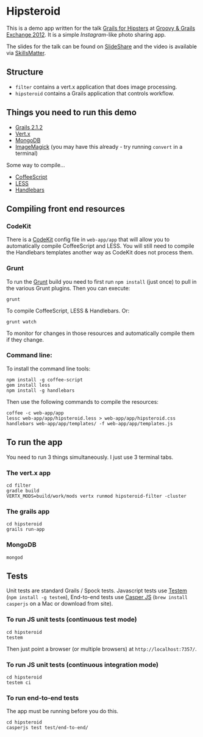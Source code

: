 # Hipsteroid

This is a demo app written for the talk [Grails for Hipsters][talk] at [Groovy & Grails Exchange 2012][ggx]. It is a simple _Instagram_-like photo sharing app.

The slides for the talk can be found on [SlideShare](http://www.slideshare.net/rfletcher/grails-for-hipsters) and the video is available via [SkillsMatter](http://skillsmatter.com/podcast/groovy-grails/grails-for-hipsters).

## Structure

* `filter` contains a vert.x application that does image processing.
* `hipsteroid` contains a Grails application that controls workflow.

## Things you need to run this demo

* [Grails 2.1.2][grails]
* [Vert.x][vert.x]
* [MongoDB][mongo]
* [ImageMagick][im] (you may have this already - try running `convert` in a terminal)

Some way to compile…

* [CoffeeScript][coffee]
* [LESS][less]
* [Handlebars][hbs]

## Compiling front end resources

### CodeKit

There is a [CodeKit][codekit] config file in `web-app/app` that will allow you to automatically compile CoffeeScript and LESS. You will still need to compile the Handlebars templates another way as CodeKit does not process them.

### Grunt

To run the [Grunt][grunt] build you need to first run `npm install` (just once) to pull in the various Grunt plugins. Then you can execute:

	grunt

To compile CoffeeScript, LESS & Handlebars. Or:

	grunt watch

To monitor for changes in those resources and automatically compile them if they change.

### Command line:

To install the command line tools:

	npm install -g coffee-script
	gem install less
	npm install -g handlebars

Then use the following commands to compile the resources:

	coffee -c web-app/app
	lessc web-app/app/hipsteroid.less > web-app/app/hipsteroid.css
	handlebars web-app/app/templates/ -f web-app/app/templates.js

## To run the app

You need to run 3 things simultaneously. I just use 3 terminal tabs.

### The vert.x app

	cd filter
	gradle build
	VERTX_MODS=build/work/mods vertx runmod hipsteroid-filter -cluster

### The grails app

	cd hipsteroid
	grails run-app

### MongoDB

	mongod

## Tests

Unit tests are standard Grails / Spock tests. Javascript tests use [Testem][testem] (`npm install -g testem`), End-to-end tests use [Casper JS][casper] (`brew install casperjs` on a Mac or download from site).

### To run JS unit tests (continuous test mode)

	cd hipsteroid
	testem

Then just point a browser (or multiple browsers) at `http://localhost:7357/`.

### To run JS unit tests (continuous integration mode)

	cd hipsteroid
	testem ci

### To run end-to-end tests

The app must be running before you do this.

	cd hipsteroid
	casperjs test test/end-to-end/

[talk]:http://skillsmatter.com/podcast/groovy-grails/grails-for-hipsters
[ggx]:http://skillsmatter.com/event/groovy-grails/groovy-grails-exchange-2012
[grails]:http://grails.org/
[vert.x]:http://vertx.io/
[mongo]:http://www.mongodb.org/
[im]:http://www.imagemagick.org/script/index.php
[coffee]:http://coffeescript.org/
[less]:http://lesscss.org/
[hbs]:http://handlebarsjs.com/
[codekit]:http://incident57.com/codekit/
[testem]:https://github.com/airportyh/testem
[casper]:http://casperjs.org/
[grunt]:http://gruntjs.org/